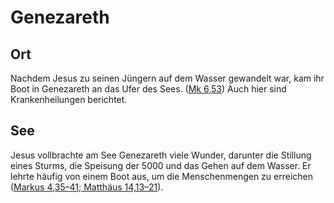 # Genezareth

## Ort
Nachdem Jesus zu seinen Jüngern auf dem Wasser gewandelt war, kam ihr Boot in Genezareth an das Ufer des Sees. ([Mk 6,53](https://www.bibleserver.com/LUT/Markus6%2C53)) Auch hier sind Krankenheilungen berichtet.

## See
Jesus vollbrachte am See Genezareth viele Wunder, darunter die Stillung eines Sturms, die Speisung der 5000 und das Gehen auf dem Wasser. Er lehrte häufig von einem Boot aus, um die Menschenmengen zu erreichen ([Markus 4,35–41; Matthäus 14,13–21](https://www.bibleserver.com/LUT/Markus4%2C35-41;Matth%C3%A4us14%2C13-21)).